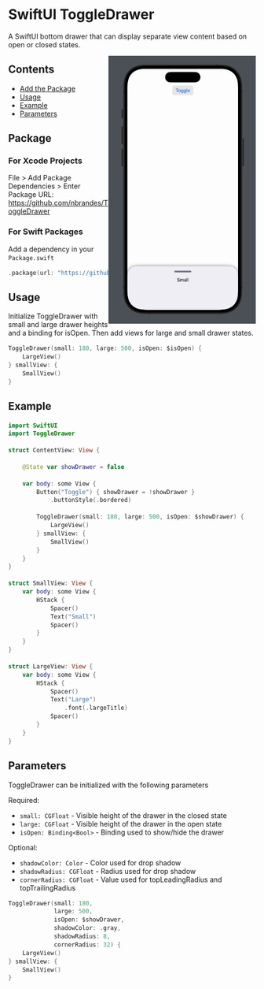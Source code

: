 # SwiftUI ToggleDrawer

A SwiftUI bottom drawer that can display separate view content based on open or closed states.

<img src=https://raw.githubusercontent.com/nbrandes/ToggleDrawer/main/Docs/Media/ToggleDrawer.gif width=300 align="right" />

## Contents

- [Add the Package](#package)
- [Usage](#usage)
- [Example](#example)
- [Parameters](#parameters)

## Package

### For Xcode Projects

File > Add Package Dependencies > Enter Package URL: https://github.com/nbrandes/ToggleDrawer

### For Swift Packages

Add a dependency in your `Package.swift`

```swift
.package(url: "https://github.com/nbrandes/ToggleDrawer.git"),
```

## Usage

Initialize ToggleDrawer with small and large drawer heights and a binding for isOpen. Then add views for large and small drawer states.

```swift                                                                                                                                            
ToggleDrawer(small: 180, large: 500, isOpen: $isOpen) {
    LargeView()
} smallView: {
    SmallView()
}

```

## Example

```swift
import SwiftUI
import ToggleDrawer

struct ContentView: View {
    
    @State var showDrawer = false
    
    var body: some View {
        Button("Toggle") { showDrawer = !showDrawer }
            .buttonStyle(.bordered)
        
        ToggleDrawer(small: 180, large: 500, isOpen: $showDrawer) {
            LargeView()
        } smallView: {
            SmallView()
        }
    }
}

struct SmallView: View {
    var body: some View {
        HStack {
            Spacer()
            Text("Small")
            Spacer()
        }
    }
}

struct LargeView: View {
    var body: some View {
        HStack {
            Spacer()
            Text("Large")
                .font(.largeTitle)
            Spacer()
        }
    }
}
```

## Parameters

ToggleDrawer can be initialized with the following parameters

Required:
* `small: CGFloat` - Visible height of the drawer in the closed state
* `large: CGFloat` - Visible height of the drawer in the open state
* `isOpen: Binding<Bool>` - Binding used to show/hide the drawer


Optional:
* `shadowColor: Color` - Color used for drop shadow
* `shadowRadius: CGFloat` - Radius used for drop shadow
* `cornerRadius: CGFloat` - Value used for topLeadingRadius and topTrailingRadius

```swift
ToggleDrawer(small: 180, 
             large: 500,
             isOpen: $showDrawer,
             shadowColor: .gray,
             shadowRadius: 8,
             cornerRadius: 32) {
    LargeView()
} smallView: {
    SmallView()
}
```
